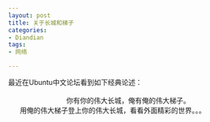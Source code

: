 ```yaml
---
layout: post
title: 关于长城和梯子
categories:
- Diandian
tags:
- 网络

---
```

最近在Ubuntu中文论坛看到如下经典论述：
<br />
<br />&nbsp;&nbsp;&nbsp;&nbsp;&nbsp;&nbsp;&nbsp;&nbsp;&nbsp;&nbsp;&nbsp;&nbsp;&nbsp;&nbsp;&nbsp;&nbsp;&nbsp;&nbsp;&nbsp;&nbsp;&nbsp;&nbsp;&nbsp;&nbsp;&nbsp;&nbsp;&nbsp;&nbsp;&nbsp; 你有你的伟大长城，俺有俺的伟大梯子。
<br />&nbsp;&nbsp;&nbsp;&nbsp;&nbsp; 用俺的伟大梯子登上你的伟大长城，看看外面精彩的世界。。。